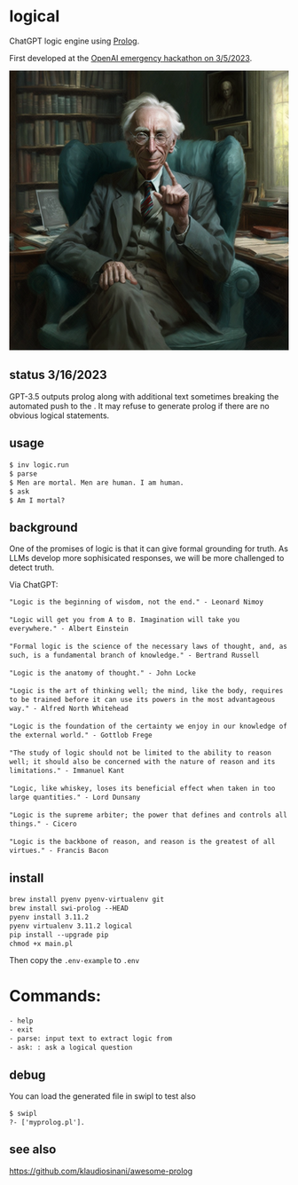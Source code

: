 # logical

ChatGPT logic engine using [Prolog](https://en.wikipedia.org/wiki/Prolog).

First developed at the [OpenAI emergency hackathon on 3/5/2023](https://twitter.com/nonmayorpete/status/1632456433102098434).

 <img alt="Bertrand Russell"   src="./russell.png" />

## status 3/16/2023

GPT-3.5 outputs prolog along with additional text sometimes breaking the automated push to the . It may refuse to generate prolog if there are no obvious logical statements. 

## usage

```
$ inv logic.run
$ parse 
$ Men are mortal. Men are human. I am human. 
$ ask
$ Am I mortal?

```
## background

One of the promises of logic is that it can give formal grounding for truth.
As LLMs develop more sophisicated responses, we will be more challenged to detect truth.  

Via ChatGPT:

    "Logic is the beginning of wisdom, not the end." - Leonard Nimoy

    "Logic will get you from A to B. Imagination will take you everywhere." - Albert Einstein

    "Formal logic is the science of the necessary laws of thought, and, as such, is a fundamental branch of knowledge." - Bertrand Russell

    "Logic is the anatomy of thought." - John Locke

    "Logic is the art of thinking well; the mind, like the body, requires to be trained before it can use its powers in the most advantageous way." - Alfred North Whitehead

    "Logic is the foundation of the certainty we enjoy in our knowledge of the external world." - Gottlob Frege

    "The study of logic should not be limited to the ability to reason well; it should also be concerned with the nature of reason and its limitations." - Immanuel Kant

    "Logic, like whiskey, loses its beneficial effect when taken in too large quantities." - Lord Dunsany

    "Logic is the supreme arbiter; the power that defines and controls all things." - Cicero

    "Logic is the backbone of reason, and reason is the greatest of all virtues." - Francis Bacon



## install

    brew install pyenv pyenv-virtualenv git
    brew install swi-prolog --HEAD
    pyenv install 3.11.2
    pyenv virtualenv 3.11.2 logical
    pip install --upgrade pip
    chmod +x main.pl

Then copy the `.env-example` to `.env`
 

# Commands:

    - help
    - exit
    - parse: input text to extract logic from
    - ask: : ask a logical question


## debug

You can load the generated file in swipl to test also

    $ swipl
    ?- ['myprolog.pl'].

## see also

https://github.com/klaudiosinani/awesome-prolog
